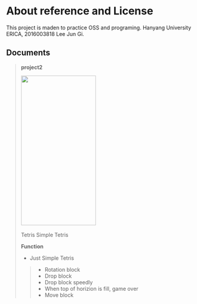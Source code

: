 About reference and License
===========================
This project is maden to practice OSS and programing.
Hanyang University ERICA, 2016003818 Lee Jun Gi.

Documents
---------

> **project2**
>
> <img src="http://i64.tinypic.com/amphq8.png" height = "400" width = "200"> <br></br>
> Tetris
> Simple Tetris
>
> **Function**
> - Just Simple Tetris
> > - Rotation block
> > - Drop block
> > - Drop block speedly
> > - When top of horizion is fill, game over
> > - Move block

